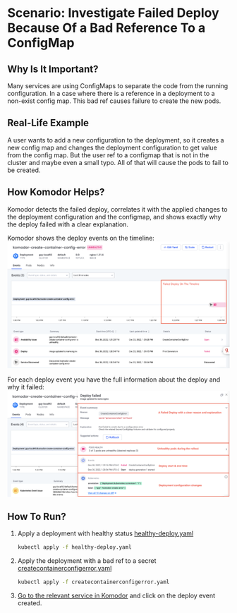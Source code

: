 # Scenario: Investigate Failed Deploy Because Of a Bad Reference To a ConfigMap

## Why Is It Important?
Many services are using ConfigMaps to separate the code from the running configuration. In a case where there is a reference in a deployment to a non-exist config map. This bad ref causes failure to create the new pods.

## Real-Life Example
A user wants to add a new configuration to the deployment, so it creates a new config map and changes the deployment configuration to get value from the config map. But the user ref to a configmap that is not in the cluster and maybe even a small typo. All of that will cause the pods to fail to be created.

## How Komodor Helps?
Komodor detects the failed deploy, correlates it with the applied changes to the deployment configuration and the configmap, and shows exactly why the deploy failed with a clear explanation.

Komodor shows the deploy events on the timeline:
![banner](../../assets/img/deploy-scenarios/config-error-failed-deploy-on-the-timeline.png)

For each deploy event you have the full information about the deploy and why it failed:
![banner](../../assets/img/deploy-scenarios/config-error-failed-deploy-event.png)


## How To Run?
1. Apply a deployment with healthy status [healthy-deploy.yaml](healthy-deploy.yaml)
   ``` bash
   kubectl apply -f healthy-deploy.yaml
   ```
2. Apply the deployment with a bad ref to a secret [createcontainerconfigerror.yaml](createcontainerconfigerror.yaml)
      ``` bash
   kubectl apply -f createcontainerconfigerror.yaml
   ```
3. [Go to the relevant service in Komodor](https://app.komodor.com/services?textFilter=komodor-create-container-config-error) and click on the deploy event created.
   